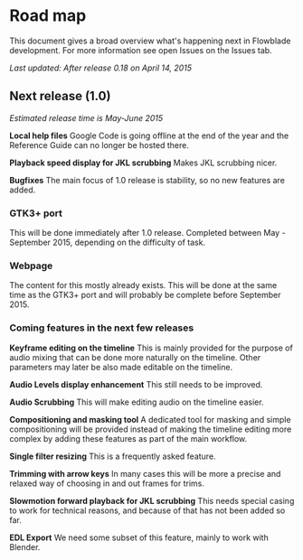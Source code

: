 # Road map
This document gives a broad overview what's happening next in Flowblade development. For more information see open Issues on the Issues tab.

*Last updated: After release 0.18 on April 14, 2015*

## Next release (1.0)
*Estimated release time is May-June 2015*

**Local help files** Google Code is going offline at the end of the year and the Reference Guide can no longer be hosted there.

**Playback speed display for JKL scrubbing** Makes JKL scrubbing nicer.

**Bugfixes** The main focus of 1.0 release is stability, so no new features are added.

### GTK3+ port
This will be done immediately after 1.0 release. Completed between May - September 2015, depending on the difficulty of task.

### Webpage
The content for this mostly already exists. This will be done at the same time as the GTK3+ port and will probably be complete before September 2015.

### Coming features in the next few releases

**Keyframe editing on the timeline** This is mainly provided for the purpose of audio mixing that can be done more naturally on the timeline. Other parameters may later be also made editable on the timeline.

**Audio Levels display enhancement** This still needs to be improved.

**Audio Scrubbing** This will make editing audio on the timeline easier.

**Compositioning and masking tool** A dedicated tool for masking and simple compositioning will be provided instead of making the timeline editing more complex by adding these features as part of the main workflow.

**Single filter resizing** This is a frequently asked feature.

**Trimming with arrow keys** In many cases this will be more a precise and relaxed way of choosing in and out frames for trims.

**Slowmotion forward playback for JKL scrubbing** This needs special casing to work for technical reasons, and because of that has not been added so far.

**EDL Export** We need some subset of this feature, mainly to work with Blender.

